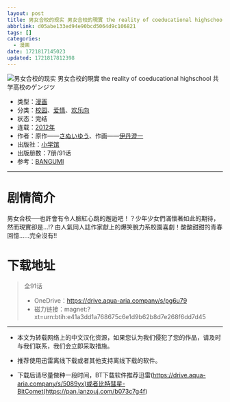 ```yaml
---
layout: post
title: 男女合校的现实 男女合校的現實 the reality of coeducational highschool  共学高校のゲンジツ
abbrlink: d05abe133ed94e90bcd5064d9c106821
tags: []
categories:
  - 漫画
date: 1721817145023
updated: 1721817812398
---
```


![男女合校的现实 男女合校的現實 the reality of coeducational highschool  共学高校のゲンジツ](https://img.20000207.xyz/file/5522b05b341f94ce57f99.jpg)

- 类型：[漫画](/index.php/category/漫画)
- 分类：[校园](/index.php/category/校园)、[爱情](/index.php/category/爱情)、[欢乐向](/index.php/category/欢乐向)
- 状态：完结
- 连载：[2012年](/index.php/category/2012年)
- 作者：原作——[さぬいゆう](/index.php/category/さぬいゆう)、作画——[伊丹澄一](/index.php/category/伊丹澄一)
- 出版社：[小学馆](/index.php/category/小学馆)
- 出版册数：7册/91话
- 参考：[BANGUMI](https://bangumi.tv/subject/143516)

***

# 剧情简介

男女合校──也許會有令人臉紅心跳的邂逅吧！？少年少女們滿懷著如此的期待，然而現實卻是…!? 由人氣同人誌作家獻上的爆笑脫力系校園喜劇！酸酸甜甜的青春回憶……完全沒有!!

# 下载地址

> 全91话
>
> - OneDrive：<https://drive.aqua-aria.company/s/pg6u79>
> - 磁力链接：magnet:?xt=urn:btih:e41a3dd1a768675c6e1d9b62b8d7e268f6dd7d45

***

- 本文为转载网络上的中文汉化资源，如果您认为我们侵犯了您的作品，请及时与我们联系，我们会立即采取措施。

- 推荐使用迅雷离线下载或者其他支持离线下载的软件。

- 下载后请尽量做种一段时间，BT下载软件推荐迅雷(<https://drive.aqua-aria.company/s/5089yx)或者比特彗星-BitComet(https://pan.lanzouj.com/b073c7g4f>)
